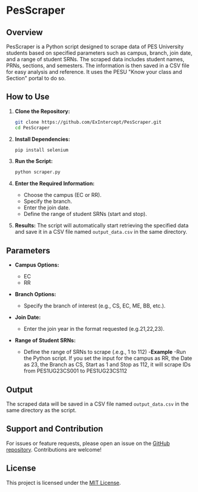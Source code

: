 # PesScraper

## Overview
PesScraper is a Python script designed to scrape data of PES University students based on specified parameters such as campus, branch, join date, and a range of student SRNs. The scraped data includes student names, PRNs, sections, and semesters. The information is then saved in a CSV file for easy analysis and reference. It uses the PESU "Know your class and Section" portal to do so.

## How to Use

1. **Clone the Repository:**
    ```bash
    git clone https://github.com/ExIntercept/PesScraper.git
    cd PesScraper
    ```

2. **Install Dependencies:**
    ```bash
    pip install selenium
    ```

3. **Run the Script:**
    ```bash
    python scraper.py
    ```

4. **Enter the Required Information:**
   - Choose the campus (EC or RR).
   - Specify the branch.
   - Enter the join date.
   - Define the range of student SRNs (start and stop).

5. **Results:**
   The script will automatically start retrieving the specified data and save it in a CSV file named `output_data.csv` in the same directory.

## Parameters

- **Campus Options:**
  - EC
  - RR

- **Branch Options:**
  - Specify the branch of interest (e.g., CS, EC, ME, BB, etc.).

- **Join Date:**
  - Enter the join year in the format requested (e.g.21,22,23).

- **Range of Student SRNs:**
  - Define the range of SRNs to scrape (.e.g., 1 to 112)
-**Example**
  -Run the Python script. If you set the input for the campus as RR, the Date as 23, the Branch as CS, Start as 1 and Stop as 112, it will scrape IDs from PES1UG23CS001 to PES1UG23CS112

## Output
The scraped data will be saved in a CSV file named `output_data.csv` in the same directory as the script.

## Support and Contribution
For issues or feature requests, please open an issue on the [GitHub repository](https://github.com/ExIntercept/PesScraper). Contributions are welcome!

## License
This project is licensed under the [MIT License](LICENSE).
